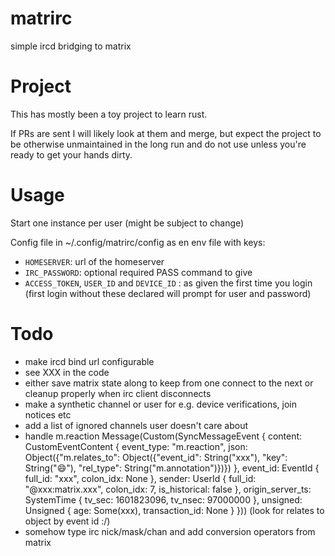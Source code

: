 # matrirc

simple ircd bridging to matrix

# Project

This has mostly been a toy project to learn rust.

If PRs are sent I will likely look at them and merge, but expect the project
to be otherwise unmaintained in the long run and do not use unless you're
ready to get your hands dirty.

# Usage

Start one instance per user (might be subject to change)

Config file in ~/.config/matrirc/config as en env file with keys:
- `HOMESERVER`: url of the homeserver
- `IRC_PASSWORD`: optional required PASS command to give
- `ACCESS_TOKEN`, `USER_ID` and `DEVICE_ID` : as given the first time
you login (first login without these declared will prompt for user
and password)

# Todo

- make ircd bind url configurable
- see XXX in the code
- either save matrix state along to keep from one connect to
the next or cleanup properly when irc client disconnects
- make a synthetic channel or user for e.g. device verifications, join notices etc
- add a list of ignored channels user doesn't care about
- handle m.reaction
Message(Custom(SyncMessageEvent { content: CustomEventContent { event_type: "m.reaction", json: Object({"m.relates_to": Object({"event_id": String("xxx"), "key": String("😄"), "rel_type": String("m.annotation")})}) }, event_id: EventId { full_id: "xxx", colon_idx: None }, sender: UserId { full_id: "@xxx:matrix.xxx", colon_idx: 7, is_historical: false }, origin_server_ts: SystemTime { tv_sec: 1601823096, tv_nsec: 97000000 }, unsigned: Unsigned { age: Some(xxx), transaction_id: None } }))
(look for relates to object by event id :/)
- somehow type irc nick/mask/chan and add conversion operators from matrix
